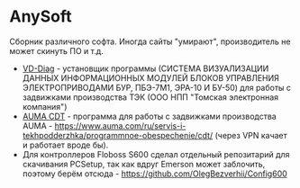 # AnySoft
Сборник различного софта. Иногда сайты "умирают", производитель не может скинуть ПО и т.д.

- [VD-Diag](/TEC/) - установщик программы (СИСТЕМА ВИЗУАЛИЗАЦИИ ДАННЫХ ИНФОРМАЦИОННЫХ МОДУЛЕЙ БЛОКОВ УПРАВЛЕНИЯ ЭЛЕКТРОПРИВОДАМИ БУР, ПБЭ-7М1, ЭРА-10 И БУ-50) для работы с задвижками производства ТЭК (ООО НПП "Томская электронная компания")
- [AUMA CDT](/AUMA/) - программа для работы с задвижками производства AUMA - https://www.auma.com/ru/servis-i-tekhpodderzhka/programmnoe-obespechenie/cdt/ (через VPN качает и работает вроде бы).
- Для контроллеров Floboss S600 сделал отдельный репозитарий для скачивания PCSetup, так как вдруг Emerson может заблочить, поэтому берём отсюда - https://github.com/OlegBezverhii/Config600
